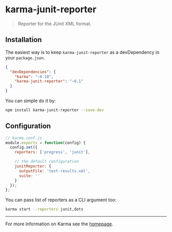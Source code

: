 # karma-junit-reporter

> Reporter for the JUnit XML format.

## Installation

The easiest way is to keep `karma-junit-reporter` as a devDependency in your `package.json`.
```json
{
  "devDependencies": {
    "karma": "~0.10",
    "karma-junit-reporter": "~0.1"
  }
}
```

You can simple do it by:
```bash
npm install karma-junit-reporter --save-dev
```

## Configuration
```js
// karma.conf.js
module.exports = function(config) {
  config.set({
    reporters: ['progress', 'junit'],

    // the default configuration
    junitReporter: {
      outputFile: 'test-results.xml',
      suite: ''
    }
  });
};
```

You can pass list of reporters as a CLI argument too:
```bash
karma start --reporters junit,dots
```

----

For more information on Karma see the [homepage].


[homepage]: http://karma-runner.github.com

